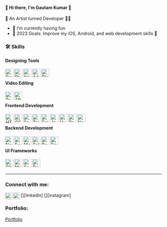 #### 👋 Hi there, I'm Gautam Kumar 👋

🎨 An Artist turned Developer 🧑‍🎨

- 🔭 I’m currently having fun
- 🌱 2023 Goals: Improve my iOS, Android, and web development skills 🥅

### 🛠 Skills

#### Designing Tools
<img align="left" alt="Figma" width="26px" src="https://upload.wikimedia.org/wikipedia/commons/3/33/Figma-logo.svg" />
<img align="left" alt="Photoshop" width="26px" src="https://cdn.worldvectorlogo.com/logos/photoshop-cc-4.svg" />
<img align="left" alt="Krita" width="26px" src="https://www.kindpng.com/picc/m/402-4027556_krita-logo-png-transparent-png.png" />
<img align="left" alt="Adobe XD" width="26px" src="https://cdn.worldvectorlogo.com/logos/adobe-xd.svg" />
<img align="left" alt="Blender" width="26px" src="https://cdn.worldvectorlogo.com/logos/blender-2.svg" />

<br/>

#### Video Editing
<img align="left" alt="Premiere Pro" width="26px" src="https://cdn.worldvectorlogo.com/logos/premiere-pro-cc.svg" />
<img align="left" alt="After Effects" width="26px" src="https://cdn.worldvectorlogo.com/logos/after-effects-cc.svg" />

<br/>

#### Frontend Development
<img align="left" alt="HTML5" width="26px" height="30px" src="https://cdn-icons-png.flaticon.com/512/174/174854.png" />
<img align="left" alt="CSS3" width="26px" src="https://upload.wikimedia.org/wikipedia/commons/thumb/d/d5/CSS3_logo_and_wordmark.svg/1200px-CSS3_logo_and_wordmark.svg.png" />
<img align="left" alt="Sass" width="26px" src="https://cdn.worldvectorlogo.com/logos/sass-1.svg" />
<img align="left" alt="Tailwind CSS" width="26px" src="https://bourhaouta.gallerycdn.vsassets.io/extensions/bourhaouta/tailwindshades/0.0.5/1592520164095/Microsoft.VisualStudio.Services.Icons.Default" />
<img align="left" alt="Framer Motion" width="26px" src="https://www.vectorlogo.zone/logos/framer/framer-icon.svg" />
<img align="left" alt="JavaScript" width="26px" src="https://upload.wikimedia.org/wikipedia/commons/6/6a/JavaScript-logo.png" />
<img align="left" alt="Vue.js" width="26px" src="https://cdn.worldvectorlogo.com/logos/vue-9.svg" />
<img align="left" alt="React.js" width="26px" src="https://cdn1.iconfinder.com/data/icons/programing-development-8/24/react_logo-512.png" />
<img align="left" alt="Next.js" width="26px" src="https://d2nir1j4sou8ez.cloudfront.net/wp-content/uploads/2021/12/nextjs-boilerplate-logo.png" />

<br/>

#### Backend Development
<img align="left" alt="Node.js" width="26px" src="https://e7.pngegg.com/pngimages/780/57/png-clipart-node-js-javascript-database-mongodb-native-miscellaneous-text.png" />
<img align="left" alt="Express.js" width="26px" src="https://e7.pngegg.com/pngimages/247/558/png-clipart-node-js-javascript-express-js-npm-react-github-angle-text.png" />
<img align="left" alt="MongoDB" width="26px" src="https://www.pngall.com/wp-content/uploads/13/Mongodb-PNG-Picture.png" />
<img align="left" alt="Solidity" width="26px" src="https://www.svgrepo.com/show/374088/solidity.svg" />
<img align="left" alt="PostgreSQL" width="26px" src="https://www.postgresql.org/media/img/about/press/elephant.png" />
<img align="left" alt="Firebase" width="26px" src="https://cdn.dribbble.com/users/528264/screenshots/3140440/firebase_logo.png" />

<br/>

#### UI Frameworks
<img align="left" alt="Chakra UI" width="26px" src="https://media.graphassets.com/91q3gAEGSh6HCrpnPgxS" />
<img align="left" alt="Material UI" width="26px" src="https://mui.com/static/logo.png" />
<img align="left" alt="Semantic UI" width="26px" src="https://react.semantic-ui.com/logo.png" />
<img align="left" alt="Bootstrap" width="26px" src="https://cdn.worldvectorlogo.com/logos/bootstrap-5-1.svg" />

<br />
<br />

-----

### Connect with me:

[<img align="left"  width="22px" src="https://cdn.jsdelivr.net/npm/simple-icons@v3/icons/linkedin.svg" />][linkedin]
[<img align="left"  width="22px" src="https://cdn.jsdelivr.net/npm/simple-icons@v3/icons/instagram.svg" />][instagram]

### Portfolio:

[Portfolio](https://gautam-kumar.netlify.app)
